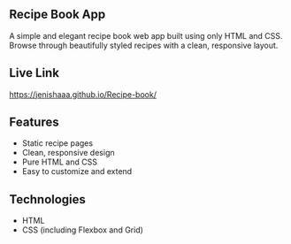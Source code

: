 ## Recipe Book App
A simple and elegant recipe book web app built using only HTML and CSS. Browse through beautifully styled recipes with a clean, responsive layout.

## Live Link
https://jenishaaa.github.io/Recipe-book/

## Features
- Static recipe pages
- Clean, responsive design
- Pure HTML and CSS 
- Easy to customize and extend

## Technologies
- HTML
- CSS (including Flexbox and Grid)
